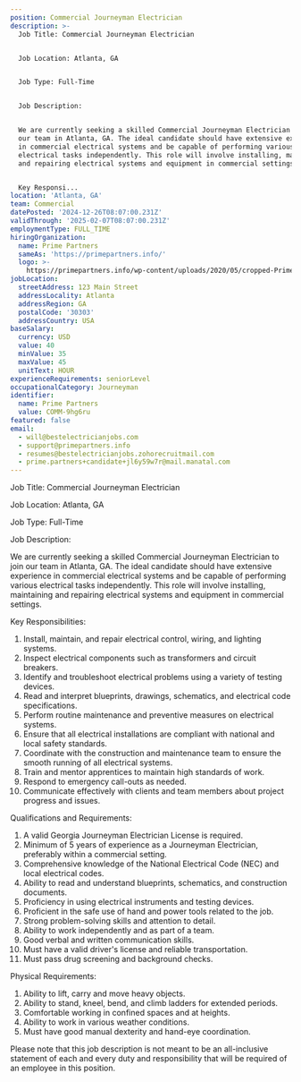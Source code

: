 ```yaml
---
position: Commercial Journeyman Electrician
description: >-
  Job Title: Commercial Journeyman Electrician


  Job Location: Atlanta, GA


  Job Type: Full-Time


  Job Description:


  We are currently seeking a skilled Commercial Journeyman Electrician to join
  our team in Atlanta, GA. The ideal candidate should have extensive experience
  in commercial electrical systems and be capable of performing various
  electrical tasks independently. This role will involve installing, maintaining
  and repairing electrical systems and equipment in commercial settings.


  Key Responsi...
location: 'Atlanta, GA'
team: Commercial
datePosted: '2024-12-26T08:07:00.231Z'
validThrough: '2025-02-07T08:07:00.231Z'
employmentType: FULL_TIME
hiringOrganization:
  name: Prime Partners
  sameAs: 'https://primepartners.info/'
  logo: >-
    https://primepartners.info/wp-content/uploads/2020/05/cropped-Prime-Partners-Logo-NO-BG-1-1.png
jobLocation:
  streetAddress: 123 Main Street
  addressLocality: Atlanta
  addressRegion: GA
  postalCode: '30303'
  addressCountry: USA
baseSalary:
  currency: USD
  value: 40
  minValue: 35
  maxValue: 45
  unitText: HOUR
experienceRequirements: seniorLevel
occupationalCategory: Journeyman
identifier:
  name: Prime Partners
  value: COMM-9hg6ru
featured: false
email:
  - will@bestelectricianjobs.com
  - support@primepartners.info
  - resumes@bestelectricianjobs.zohorecruitmail.com
  - prime.partners+candidate+jl6y59w7r@mail.manatal.com
---
```




Job Title: Commercial Journeyman Electrician

Job Location: Atlanta, GA

Job Type: Full-Time

Job Description:

We are currently seeking a skilled Commercial Journeyman Electrician to join our team in Atlanta, GA. The ideal candidate should have extensive experience in commercial electrical systems and be capable of performing various electrical tasks independently. This role will involve installing, maintaining and repairing electrical systems and equipment in commercial settings.

Key Responsibilities:

1. Install, maintain, and repair electrical control, wiring, and lighting systems.
2. Inspect electrical components such as transformers and circuit breakers.
3. Identify and troubleshoot electrical problems using a variety of testing devices.
4. Read and interpret blueprints, drawings, schematics, and electrical code specifications.
5. Perform routine maintenance and preventive measures on electrical systems.
6. Ensure that all electrical installations are compliant with national and local safety standards.
7. Coordinate with the construction and maintenance team to ensure the smooth running of all electrical systems.
8. Train and mentor apprentices to maintain high standards of work.
9. Respond to emergency call-outs as needed.
10. Communicate effectively with clients and team members about project progress and issues.

Qualifications and Requirements:

1. A valid Georgia Journeyman Electrician License is required.
2. Minimum of 5 years of experience as a Journeyman Electrician, preferably within a commercial setting.
3. Comprehensive knowledge of the National Electrical Code (NEC) and local electrical codes.
4. Ability to read and understand blueprints, schematics, and construction documents.
5. Proficiency in using electrical instruments and testing devices.
6. Proficient in the safe use of hand and power tools related to the job.
7. Strong problem-solving skills and attention to detail.
8. Ability to work independently and as part of a team.
9. Good verbal and written communication skills.
10. Must have a valid driver's license and reliable transportation.
11. Must pass drug screening and background checks.

Physical Requirements:

1. Ability to lift, carry and move heavy objects.
2. Ability to stand, kneel, bend, and climb ladders for extended periods.
3. Comfortable working in confined spaces and at heights.
4. Ability to work in various weather conditions.
5. Must have good manual dexterity and hand-eye coordination.

Please note that this job description is not meant to be an all-inclusive statement of each and every duty and responsibility that will be required of an employee in this position.

